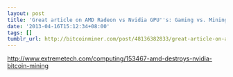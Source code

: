 ```yaml
---
layout: post
title: 'Great article on AMD Radeon vs Nvidia GPU''s: Gaming vs. Mining'
date: '2013-04-16T15:12:34+08:00'
tags: []
tumblr_url: http://bitcoinminer.com/post/48136382833/great-article-on-amd-radeon-vs-nvidia-gpus
---
```

http://www.extremetech.com/computing/153467-amd-destroys-nvidia-bitcoin-mining
